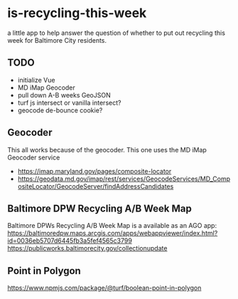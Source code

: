 # is-recycling-this-week
a little app to help answer the question of whether to put out recycling this week for Baltimore City residents.

## TODO
- initialize Vue
- MD iMap Geocoder
- pull down A-B weeks GeoJSON
- turf js intersect or vanilla intersect?
- geocode de-bounce cookie?


## Geocoder
This all works because of the geocoder. This one uses the MD iMap Geocoder service
- https://imap.maryland.gov/pages/composite-locator
- https://geodata.md.gov/imap/rest/services/GeocodeServices/MD_CompositeLocator/GeocodeServer/findAddressCandidates


## Baltimore DPW Recycling A/B Week Map 
Baltimore DPWs Recycling A/B Week Map is a available as an AGO app: https://baltimoredpw.maps.arcgis.com/apps/webappviewer/index.html?id=0036eb5707d6445fb3a5fef4565c3799
https://publicworks.baltimorecity.gov/collectionupdate

## Point in Polygon
https://www.npmjs.com/package/@turf/boolean-point-in-polygon